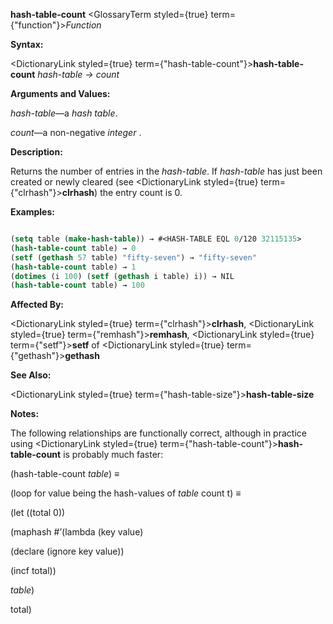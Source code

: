 **hash-table-count** <GlossaryTerm styled={true} term={"function"}><i>Function</i></GlossaryTerm> 



**Syntax:** 



<DictionaryLink styled={true} term={"hash-table-count"}><b>hash-table-count</b></DictionaryLink> *hash-table → count* 



**Arguments and Values:** 



*hash-table*—a *hash table*. 



*count*—a non-negative *integer* . 



**Description:** 



Returns the number of entries in the *hash-table*. If *hash-table* has just been created or newly cleared (see <DictionaryLink styled={true} term={"clrhash"}><b>clrhash</b></DictionaryLink>) the entry count is 0. 



**Examples:**
```lisp

(setq table (make-hash-table)) → #<HASH-TABLE EQL 0/120 32115135> 
(hash-table-count table) → 0 
(setf (gethash 57 table) "fifty-seven") → "fifty-seven" 
(hash-table-count table) → 1 
(dotimes (i 100) (setf (gethash i table) i)) → NIL 
(hash-table-count table) → 100 

```
**Affected By:** 



<DictionaryLink styled={true} term={"clrhash"}><b>clrhash</b></DictionaryLink>, <DictionaryLink styled={true} term={"remhash"}><b>remhash</b></DictionaryLink>, <DictionaryLink styled={true} term={"setf"}><b>setf</b></DictionaryLink> of <DictionaryLink styled={true} term={"gethash"}><b>gethash</b></DictionaryLink> 



**See Also:** 



<DictionaryLink styled={true} term={"hash-table-size"}><b>hash-table-size</b></DictionaryLink> 







 



 



**Notes:** 



The following relationships are functionally correct, although in practice using <DictionaryLink styled={true} term={"hash-table-count"}><b>hash-table-count</b></DictionaryLink> is probably much faster: 



(hash-table-count *table*) *≡* 



(loop for value being the hash-values of *table* count t) *≡* 



(let ((total 0)) 



(maphash #’(lambda (key value) 



(declare (ignore key value)) 



(incf total)) 



*table*) 



total) 



